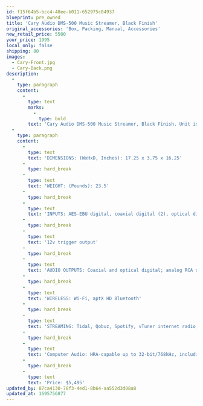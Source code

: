 ```yaml
---
id: f15f64b5-bcc4-48ee-b011-652975c04937
blueprint: pre_owned
title: 'Cary Audio DMS-500 Music Streamer, Black Finish'
original_accessories: 'Box, Packing, Manual, Accessories'
new_retail_price: 5500
your_price: 1995
local_only: false
shipping: 80
images:
  - Cary-Front.jpg
  - Cary-Back.png
description:
  -
    type: paragraph
    content:
      -
        type: text
        marks:
          -
            type: bold
        text: 'Cary Audio DMS-500 Music Streamer, Black Finish. Unit is new in the box and never opened or played. Unit sold as new for $5,500.00'
  -
    type: paragraph
    content:
      -
        type: text
        text: 'DIMENSIONS: (WxHxD, Inches): 17.25 x 3.75 x 16.25'
      -
        type: hard_break
      -
        type: text
        text: 'WEIGHT: (Pounds): 23.5'
      -
        type: hard_break
      -
        type: text
        text: 'INPUTS: AES-EBU digital, coaxial digital (2), optical digital; USB type-A (3), SD Card ADDITIONAL: Ethernet, IR repeater input,'
      -
        type: hard_break
      -
        type: text
        text: '12v trigger output'
      -
        type: hard_break
      -
        type: text
        text: 'AUDIO OUTPUTS: Coaxial and optical digital; analog RCA stereo, balanced XLR, headphone (1/4-in stereo, front panel)'
      -
        type: hard_break
      -
        type: text
        text: 'WIRELESS: Wi-Fi, aptX HD Bluetooth'
      -
        type: hard_break
      -
        type: text
        text: 'STREAMING: Tidal, Qobuz, Spotify, vTuner internet radio, UPnP-DLNA media servers; Roon Ready; MQA Certified'
      -
        type: hard_break
      -
        type: text
        text: 'Computer Audio: HRA-capable up to 32-bit/768kHz, including native DSD up to 512'
      -
        type: hard_break
      -
        type: text
        text: 'Price: $5,495'
updated_by: 87ca4130-78f3-4ed1-8b64-aa552d3d08a8
updated_at: 1695756877
---
```

